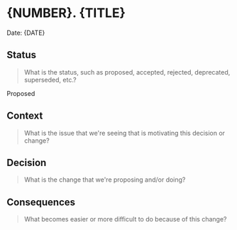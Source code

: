 # {NUMBER}. {TITLE}

Date: {DATE}

## Status
> What is the status, such as proposed, accepted, rejected, deprecated, superseded, etc.?

Proposed

## Context
> What is the issue that we're seeing that is motivating this decision or change?


## Decision
> What is the change that we're proposing and/or doing?



## Consequences
> What becomes easier or more difficult to do because of this change?

